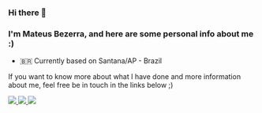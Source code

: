 ### Hi there 👋

### I'm Mateus Bezerra, and here are some personal info about me :)

- 🇧🇷 Currently based on Santana/AP - Brazil


If you want to know more about what I have done and more information about me, feel free be in touch in the links below ;)
<p aling="center">
<a href="https://www.twitter.com/mateusbzerra/" target="_blank">
  <img src="https://img.shields.io/badge/-@mateusbzerra-blue?logo=twitter&style=for-the-badge&labelColor=dddddd" />
</a>
<a href="https://www.linkedin.com/in/mateusbzerra/?locale=en_US" target="_blank">
  <img src="https://img.shields.io/badge/-/in/mateusbzerra-blue?logo=linkedin&style=for-the-badge&labelColor=dddddd&logoColor=blue" />
</a>
<a href="mailto:dev@mateusbzerra.com" target="_blank">
  <img src="https://img.shields.io/badge/-dev@mateusbezerra.com-blue?logo=mail.ru&style=for-the-badge&labelColor=dddddd&logoColor=blue" />
</a>
</p>



<!--
**mateusbzerra/mateusbzerra** is a ✨ _special_ ✨ repository because its `README.md` (this file) appears on your GitHub profile.

Here are some ideas to get you started:

- 🔭 I’m currently working on ...
- 🌱 I’m currently learning ...
- 👯 I’m looking to collaborate on ...
- 🤔 I’m looking for help with ...
- 💬 Ask me about ...
- 📫 How to reach me: ...
- 😄 Pronouns: ...
- ⚡ Fun fact: ...
-->

